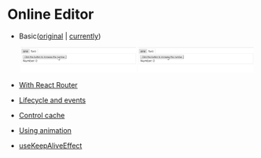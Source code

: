 # Online Editor

- Basic([original](https://codesandbox.io/s/6wy4mlkkzn) | [currently](https://codesandbox.io/s/z657w5l4zl))

  <div align="center">
    <img src="./assets/basic-original.gif" alt="Basic original" width="49%" />
    <img src="./assets/basic-currently.gif" alt="Basic currently" width="49%" />
  </div>

- [With React Router](https://codesandbox.io/s/yjn7k230z)
- [Lifecycle and events](https://codesandbox.io/s/q1xprn1qq)
- [Control cache](https://codesandbox.io/s/llp50vxnq7)
- [Using animation](https://codesandbox.io/s/zljyprv8op)
- [useKeepAliveEffect](https://codesandbox.io/s/yp6qjk1vw1)
